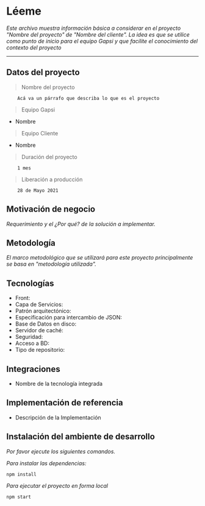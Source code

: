 # Léeme
_Este archivo muestra información básica a considerar en el proyecto "Nombre del proyecto" de "Nombre del cliente". La idea es que se utilice como punto de inicio para el equipo Gapsi y que facilite el conocimiento del contexto del proyecto_

-------------------------------------------------------------------------------------
## Datos del proyecto

> Nombre del proyecto
```
    Acá va un párrafo que describa lo que es el proyecto
```
> Equipo Gapsi
+ Nombre

> Equipo Cliente
+ Nombre

> Duración del proyecto
```
    1 mes
```    
> Liberación a producción
```
    28 de Mayo 2021
```    

## Motivación de negocio
_Requerimiento y el ¿Por qué? de la solución a implementar._

## Metodología
_El marco metodológico que se utilizará para este proyecto principalmente se basa en "metodología utilizada"._

## Tecnologías
- Front: 
- Capa de Servicios:
- Patrón arquitectónico:
- Especificación para intercambio de JSON:
- Base de Datos en disco:
- Servidor de caché:
- Seguridad:
- Acceso a BD:
- Tipo de repositorio:

## Integraciones
- Nombre de la tecnología integrada

## Implementación de referencia
- Descripción de la Implementación

## Instalación del ambiente de desarrollo
_Por favor ejecute los siguientes comandos._

_Para instalar las dependencias:_

```
npm install
```

_Para ejecutar el proyecto en forma local_

```
npm start
```